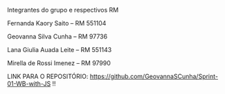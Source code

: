 Integrantes do grupo e respectivos RM

Fernanda Kaory Saito – RM 551104 

Geovanna Silva Cunha – RM 97736 

Lana Giulia Auada Leite – RM 551143 

Mirella de Rossi Imenez – RM 97990 

LINK PARA O REPOSITÓRIO: https://github.com/GeovannaSCunha/Sprint-01-WB-with-JS !!
